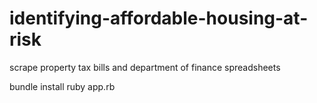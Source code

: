 # identifying-affordable-housing-at-risk
scrape property tax bills and department of finance spreadsheets

bundle install
ruby app.rb
